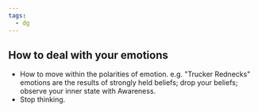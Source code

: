 ```yaml
---
tags:
  - dg
---
```



## How to deal with your emotions
    
-   How to move within the polarities of emotion. e.g. "Trucker Rednecks" emotions are the results of strongly held beliefs; drop your beliefs; observe your inner state with Awareness.
- Stop thinking.